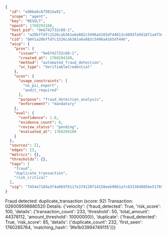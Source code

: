 ```json
{
  "id": "a90ba6c67501ba91",
  "scope": "agent",
  "key": "RESULT",
  "epoch": 1760294180,
  "host_pid": "9e6742732c60:1",
  "hash": "a20bffdfc1526cab361a6a882c5496a4165df44613cd893fe9d1871a4f3dc972",
  "cid": "QmV1a20bffdfc1526cab361a6a882c5496a4165df446",
  "aicp": {
    "prov": {
      "issuer": "9e6742732c60:1",
      "created_at": 1760294180,
      "method": "automated_fraud_detection",
      "vc_type": "VerifiableCredential"
    },
    "ucon": {
      "usage_constraints": [
        "no_pii_export",
        "audit_required"
      ],
      "purpose": "fraud_detection_analysis",
      "enforcement": "mandatory"
    },
    "eval": {
      "confidence": 1.0,
      "evidence_count": 0,
      "review_status": "pending",
      "evaluated_at": 1760294180
    }
  },
  "sources": [],
  "edges": [],
  "metrics": {},
  "thresholds": {},
  "tags": [
    "fraud",
    "duplicate_transaction",
    "risk_critical"
  ],
  "sig": "7454e7184a3f4a069f6117e374120f14158eeb9061a7c83338d805be51765334"
}
```

Fraud detected: duplicate_transaction (score: 92)
Transaction: 026009598880520
Details: {'velocity': {'fraud_detected': True, 'risk_score': 100, 'details': {'transaction_count': 233, 'threshold': 50, 'total_amount': 44378112, 'amount_threshold': 10000000}}, 'duplicate': {'fraud_detected': True, 'risk_score': 85, 'details': {'duplicate_count': 232, 'first_seen': 1760285764, 'matching_hash': '9fe1b03994749115'}}}